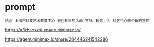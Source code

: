 # prompt

```
结合 上海市科技艺术教育中心 最近五年的活动 方针、理念，为 科艺中心做个新的官网
```

https://e6rbhosksj.space.minimax.io/

https://agent.minimax.io/share/284446241542286
